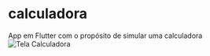 # calculadora
App em Flutter com o propósito de simular uma calculadora
![Tela Calculadora](https://github.com/user-attachments/assets/2d71ed3b-e858-4a5f-9439-2cb951f5aba3)
